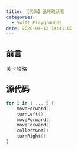 ```yaml
---
title: 【代码】循环跳跃者
categories:
  - Swift Playgrounds
date: 2020-04-12 14:41:08
---
```


## 前言

关卡攻略

<!-- more -->

## 源代码

``` swift
for i in 1 ... 5 {
    moveForward()
    turnLeft()
    moveForward()
    moveForward()
    collectGem()
    turnRight()
}
```

